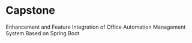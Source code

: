 # Capstone
Enhancement and Feature Integration of Office Automation Management System Based on Spring Boot

